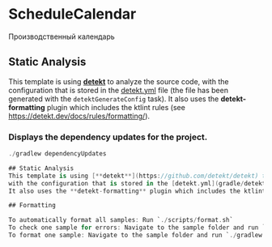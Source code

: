# ScheduleCalendar
Производственный календарь



## Static Analysis
This template is using [**detekt**](https://github.com/detekt/detekt) to analyze the source code, 
with the configuration that is stored in the [detekt.yml](gradle/detekt/detekt.yml) file (the file has been generated with the `detektGenerateConfig` task). 
It also uses the **detekt-formatting** plugin which includes the ktlint rules (see https://detekt.dev/docs/rules/formatting/).

### Displays the dependency updates for the project.
```kotlin
./gradlew dependencyUpdates

## Static Analysis
This template is using [**detekt**](https://github.com/detekt/detekt) to analyze the source code, 
with the configuration that is stored in the [detekt.yml](gradle/detekt/detekt.yml) file (the file has been generated with the `detektGenerateConfig` task). 
It also uses the **detekt-formatting** plugin which includes the ktlint rules (see https://detekt.dev/docs/rules/formatting/).

## Formatting

To automatically format all samples: Run `./scripts/format.sh`
To check one sample for errors: Navigate to the sample folder and run `./gradlew --init-script buildscripts/init.gradle.kts spotlessCheck`
To format one sample: Navigate to the sample folder and run `./gradlew --init-script buildscripts/init.gradle.kts spotlessApply`
